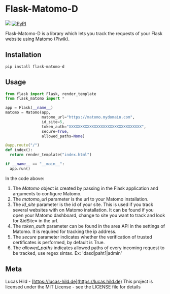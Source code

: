 # Flask-Matomo-D

![](https://img.shields.io/badge/license-MIT-blue.svg?style=flat-square)
[![PyPI](https://img.shields.io/pypi/v/flask-matomo-d.svg?style=flat-square&colorB=dfb317)](https://pypi.org/project/flask-matomo-d/)

Flask-Matomo-D is a library which lets you track the requests of your Flask website using Matomo (Piwik).

## Installation

```
pip install flask-matomo-d
```

## Usage

```python
from flask import Flask, render_template
from flask_matomo import *

app = Flask(__name__)
matomo = Matomo(app,
                matomo_url="https://matomo.mydomain.com",
                id_site=5,
                token_auth="XXXXXXXXXXXXXXXXXXXXXXXXXXXXXXXX",
                secure=True,
                allowed_paths=None)

@app.route("/")
def index():
  return render_template("index.html")

if __name__ == "__main__":
  app.run()
```

In the code above:

1. The *Matomo* object is created by passing in the Flask application and arguments to configure Matomo.
2. The *matomo_url* parameter is the url to your Matomo installation.
3. The *id_site* parameter is the id of your site. This is used if you track several websites with on Matomo installation. It can be found if you open your Matomo dashboard, change to site you want to track and look for &idSite= in the url.
4. The *token_auth* parameter can be found in the area API in the settings of Matomo. It is required for tracking the ip address.
5. The *secure* parameter indicates whether the verification of trusted certificates is performed, by default is True.
6. The *allowed_paths* indicates allowed paths of every incoming request to be tracked, use regex sintax. Ex: 'dasd|paht1|admin'

## Meta

Lucas Hild - [https://lucas-hild.de](https://lucas.hild.de)
This project is licensed under the MIT License - see the LICENSE file for details
